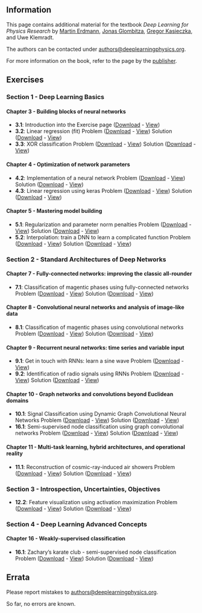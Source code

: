 ## Information

This page contains additional material for the textbook *Deep Learning for Physics Research* by
[Martin Erdmann](https://www.physik.rwth-aachen.de/user/erdmann), [Jonas Glombitza](https://www.jonas-glombitza.com/), [Gregor Kasieczka](https://www.physik.uni-hamburg.de/iexp/gruppe-kasieczka.html), and Uwe Klemradt.

The authors can be contacted under [authors@deeplearningphysics.org](mailto:authors@deeplearningphysics.org).

For more information on the book, refer to the page by the [publisher](https://worldscientific.com/worldscibooks/10.1142/12294).

## Exercises

### Section 1 - Deep Learning Basics

#### Chapter 3 - Building blocks of neural networks
* **3.1**: Introduction into the Exercise page
([Download](Exercise_3_1.ipynb) - [View](https://nbviewer.jupyter.org/github/DeepLearningForPhysicsResearchBook/deep-learning-physics/blob/main/Exercise_3_1.ipynb)) 
* **3.2**: Linear regression (fit)
Problem ([Download](Exercise_3_2.ipynb) - [View](https://nbviewer.jupyter.org/github/DeepLearningForPhysicsResearchBook/deep-learning-physics/blob/main/Exercise_3_2.ipynb)) Solution ([Download](Exercise_3_2_solution.ipynb) - [View](https://nbviewer.jupyter.org/github/DeepLearningForPhysicsResearchBook/deep-learning-physics/blob/main/Exercise_3_2_solution.ipynb))
* **3.3**: XOR classification
Problem ([Download](Exercise_3_3.ipynb) - [View](https://nbviewer.jupyter.org/github/DeepLearningForPhysicsResearchBook/deep-learning-physics/blob/main/Exercise_3_3.ipynb)) Solution ([Download](Exercise_3_3_solution.ipynb) - [View](https://nbviewer.jupyter.org/github/DeepLearningForPhysicsResearchBook/deep-learning-physics/blob/main/Exercise_3_3_solution.ipynb))


#### Chapter 4 - Optimization of network parameters
* **4.2**: Implementation of a neural network
Problem ([Download](Exercise_4_2.ipynb) - [View](https://nbviewer.jupyter.org/github/DeepLearningForPhysicsResearchBook/deep-learning-physics/blob/main/Exercise_4_2.ipynb)) Solution ([Download](Exercise_4_2_solution.ipynb) - [View](https://nbviewer.jupyter.org/github/DeepLearningForPhysicsResearchBook/deep-learning-physics/blob/main/Exercise_4_2_solution.ipynb))
* **4.3**: Linear regression using keras
Problem ([Download](Exercise_4_3.ipynb) - [View](https://nbviewer.jupyter.org/github/DeepLearningForPhysicsResearchBook/deep-learning-physics/blob/main/Exercise_4_3.ipynb)) Solution ([Download](Exercise_4_3_solution.ipynb) - [View](https://nbviewer.jupyter.org/github/DeepLearningForPhysicsResearchBook/deep-learning-physics/blob/main/Exercise_4_3_solution.ipynb))

#### Chapter 5 - Mastering model building
* **5.1**: Regularization and parameter norm penalties
Problem ([Download](Exercise_5_1.ipynb) - [View](https://nbviewer.jupyter.org/github/DeepLearningForPhysicsResearchBook/deep-learning-physics/blob/main/Exercise_5_1.ipynb)) Solution ([Download](Exercise_5_1_solution.ipynb) - [View](https://nbviewer.jupyter.org/github/DeepLearningForPhysicsResearchBook/deep-learning-physics/blob/main/Exercise_5_1_solution.ipynb))
* **5.2**: Interpolation: train a DNN to learn a complicated function
Problem ([Download](Exercise_5_2.ipynb) - [View](https://nbviewer.jupyter.org/github/DeepLearningForPhysicsResearchBook/deep-learning-physics/blob/main/Exercise_5_2.ipynb)) Solution ([Download](Exercise_5_2_solution.ipynb) - [View](https://nbviewer.jupyter.org/github/DeepLearningForPhysicsResearchBook/deep-learning-physics/blob/main/Exercise_5_2_solution.ipynb))

### Section 2 - Standard Architectures of Deep Networks

#### Chapter 7 - Fully-connected networks: improving the classic all-rounder
* **7.1**: Classification of magentic phases using fully-connected networks
Problem ([Download](Exercise_7_1.ipynb) - [View](https://nbviewer.jupyter.org/github/DeepLearningForPhysicsResearchBook/deep-learning-physics/blob/main/Exercise_7_1.ipynb)) Solution ([Download](Exercise_7_solution.ipynb) - [View](https://nbviewer.jupyter.org/github/DeepLearningForPhysicsResearchBook/deep-learning-physics/blob/main/Exercise_7_1_solution.ipynb))

#### Chapter 8 - Convolutional neural networks and analysis of image-like data
* **8.1**: Classification of magentic phases using convolutional networks
Problem ([Download](Exercise_8_1.ipynb) - [View](https://nbviewer.jupyter.org/github/DeepLearningForPhysicsResearchBook/deep-learning-physics/blob/main/Exercise_8_1.ipynb)) Solution ([Download](Exercise_8_solution.ipynb) - [View](https://nbviewer.jupyter.org/github/DeepLearningForPhysicsResearchBook/deep-learning-physics/blob/main/Exercise_8_1_solution.ipynb))

#### Chapter 9 - Recurrent neural networks: time series and variable input
* **9.1**: Get in touch with RNNs: learn a sine wave
Problem ([Download](Exercise_9_1.ipynb) - [View](https://nbviewer.jupyter.org/github/DeepLearningForPhysicsResearchBook/deep-learning-physics/blob/main/Exercise_9_1.ipynb))
* **9.2**: Identification of radio signals using RNNs
Problem ([Download](Exercise_9_2.ipynb) - [View](https://nbviewer.jupyter.org/github/DeepLearningForPhysicsResearchBook/deep-learning-physics/blob/main/Exercise_9_2.ipynb)) Solution ([Download](Exercise_9_2_solution.ipynb) - [View](https://nbviewer.jupyter.org/github/DeepLearningForPhysicsResearchBook/deep-learning-physics/blob/main/Exercise_9_2_solution.ipynb))

#### Chapter 10 - Graph networks and convolutions beyond Euclidean domains
* **10.1**: Signal Classification using Dynamic Graph Convolutional Neural Networks
Problem ([Download](Exercise_10_1.ipynb) - [View](https://nbviewer.jupyter.org/github/DeepLearningForPhysicsResearchBook/deep-learning-physics/blob/main/Exercise_10_1.ipynb)) Solution ([Download](Exercise_10_1_solution.ipynb) - [View](https://nbviewer.jupyter.org/github/DeepLearningForPhysicsResearchBook/deep-learning-physics/blob/main/Exercise_10_1_solution.ipynb))
* **16.1**: Semi-supervised node classification using graph convolutional networks
Problem ([Download](Exercise_16_1.ipynb) - [View](https://nbviewer.jupyter.org/github/DeepLearningForPhysicsResearchBook/deep-learning-physics/blob/main/Exercise_16_1.ipynb)) Solution ([Download](Exercise_16_1_solution.ipynb) - [View](https://nbviewer.jupyter.org/github/DeepLearningForPhysicsResearchBook/deep-learning-physics/blob/main/Exercise_16_1_solution.ipynb))


#### Chapter 11 - Multi-task learning, hybrid architectures, and operational reality
* **11.1**: Reconstruction of cosmic-ray-induced air showers
Problem ([Download](Exercise_11_1.ipynb) - [View](https://nbviewer.jupyter.org/github/DeepLearningForPhysicsResearchBook/deep-learning-physics/blob/main/Exercise_11_1.ipynb)) Solution ([Download](Exercise_11_1_solution.ipynb) - [View](https://nbviewer.jupyter.org/github/DeepLearningForPhysicsResearchBook/deep-learning-physics/blob/main/Exercise_11_1_solution.ipynb))

### Section 3 - Introspection, Uncertainties, Objectives
* **12.2**: Feature visualization using activation maximization
Problem ([Download](Exercise_12_2.ipynb) - [View](https://nbviewer.jupyter.org/github/DeepLearningForPhysicsResearchBook/deep-learning-physics/blob/main/Exercise_12_2.ipynb)) Solution ([Download](Exercise_12_2_solution.ipynb) - [View](https://nbviewer.jupyter.org/github/DeepLearningForPhysicsResearchBook/deep-learning-physics/blob/main/Exercise_12_2_solution.ipynb))

### Section 4 - Deep Learning Advanced Concepts

#### Chapter 16 - Weakly-supervised classification
* **16.1**: Zachary’s karate club - semi-supervised node classification
Problem ([Download](Exercise_16_1.ipynb) - [View](https://nbviewer.jupyter.org/github/DeepLearningForPhysicsResearchBook/deep-learning-physics/blob/main/Exercise_16_1.ipynb)) Solution ([Download](Exercise_16_1_solution.ipynb) - [View](https://nbviewer.jupyter.org/github/DeepLearningForPhysicsResearchBook/deep-learning-physics/blob/main/Exercise_16_1_solution.ipynb))

## Errata

Please report mistakes to [authors@deeplearningphysics.org](mailto:authors@deeplearningphysics.org).

So far, no errors are known.
